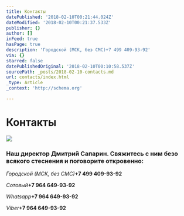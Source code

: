 ```yaml
---
title: Контакты
datePublished: '2018-02-10T00:21:44.024Z'
dateModified: '2018-02-10T00:21:37.533Z'
publisher: {}
author: []
inFeed: true
hasPage: true
description: 'Городской (МСК, без СМС)+7 499 409-93-92'
via: {}
starred: false
datePublishedOriginal: '2018-02-10T00:10:58.537Z'
sourcePath: _posts/2018-02-10-contacts.md
url: contacts/index.html
_type: Article
_context: 'http://schema.org'

---
```

# Контакты
![](https://the-grid-user-content.s3-us-west-2.amazonaws.com/0da622a1-0ac5-4dc9-969a-2f70cae8a359.jpg)

### Наш директор Дмитрий Сапарин. Свяжитесь с ним безо всякого стеснения и поговорите откровенно:

_Городской (МСК, без СМС)_**+7 499 409-93-92**

_Сотовый_**+7 964 649-93-92**

_Whatsapp_**+7 964 649-93-92**

_Viber_**+7 964 649-93-92**